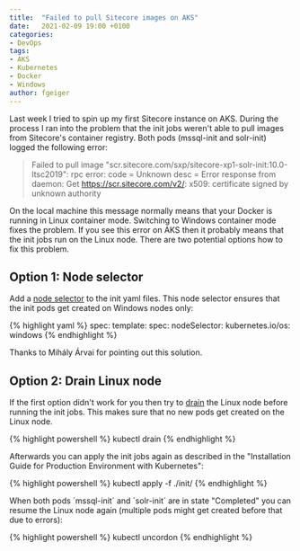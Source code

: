```yaml
---
title:  "Failed to pull Sitecore images on AKS"
date:   2021-02-09 19:00 +0100
categories:
- DevOps
tags:
- AKS
- Kubernetes
- Docker
- Windows
author: fgeiger
---
```

Last week I tried to spin up my first Sitecore instance on AKS. During the process I ran into the problem that the init jobs weren't able to pull images from Sitecore's container registry. Both pods (mssql-init and solr-init) logged the following error:

> Failed to pull image "scr.sitecore.com/sxp/sitecore-xp1-solr-init:10.0-ltsc2019": rpc error: code = Unknown desc = Error response from daemon: Get https://scr.sitecore.com/v2/: x509: certificate signed by unknown authority

On the local machine this message normally means that your Docker is running in Linux container mode. Switching to Windows container mode fixes the problem. If you see this error on AKS then it probably means that the init jobs run on the Linux node. There are two potential options how to fix this problem.

## Option 1: Node selector

Add a [node selector](https://kubernetes.io/docs/concepts/scheduling-eviction/assign-pod-node/#nodeselector) to the init yaml files. This node selector ensures that the init pods get created on Windows nodes only:

{% highlight yaml %}
spec:
  template:
    spec:
      nodeSelector:
        kubernetes.io/os: windows
{% endhighlight %}

Thanks to Mihály Árvai for pointing out this solution.

## Option 2: Drain Linux node

If the first option didn't work for you then try to [drain](https://kubernetes.io/docs/tasks/administer-cluster/safely-drain-node/) the Linux node before running the init jobs. This makes sure that no new pods get created on the Linux node.

{% highlight powershell %}
kubectl drain <Linux node name>
{% endhighlight %}

Afterwards you can apply the init jobs again as described in the "Installation Guide for Production Environment with Kubernetes":

{% highlight powershell %}
kubectl apply -f ./init/
{% endhighlight %}

When both pods ´mssql-init´ and ´solr-init´ are in state "Completed" you can resume the Linux node again (multiple pods might get created before that due to errors):

{% highlight powershell %}
kubectl uncordon <Linux node name>
{% endhighlight %}
